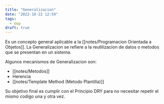 ```yaml
---
title: "Generalizacion"
date: "2022-10-22 12:59"
tags: 
  - oop
draft: true
---
```

Es un concepto general aplicable a la [[notes/Programacion Orientada a Objetos]]. La Generalizacion se refiere a la reutilizacion de datos o metodos que se presentan en un sistema.

Algunos mecanismos de Generalizacion son:
- [[notes/Metodos]]
- Herencia
- [[notes/Template Method (Metodo Plantilla)]]

Su objetivo final es cumplir con el Principio DRY para no necesitar repetir el mismo codigo una y otra vez.